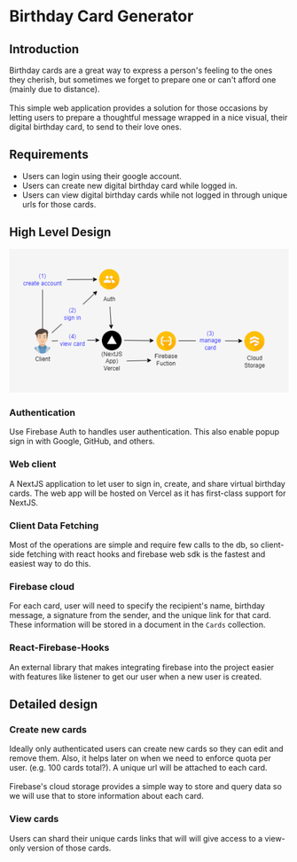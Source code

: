 # Birthday Card Generator

## Introduction
Birthday cards are a great way to express a person's
feeling to the ones they cherish, but sometimes we forget
to prepare one or can't afford one (mainly due to distance).
<br />
<br />
This simple web application provides a solution for those
occasions by letting users to prepare a thoughtful message
wrapped in a nice visual, their digital birthday card, to send
to their love ones.

## Requirements
- Users can login using their google account.
- Users can create new digital birthday card while logged in.
- Users can view digital birthday cards while not logged in through unique urls for those cards.

## High Level Design

![Design](graph.png)

### Authentication
Use Firebase Auth to handles user authentication.
This also enable popup sign in with Google, GitHub,
and others.

### Web client
A NextJS application to let user to sign in,
create, and share virtual birthday cards.
The web app will be hosted on Vercel as it
has first-class support for NextJS.

### Client Data Fetching
Most of the operations are simple and require
few calls to the db, so client-side fetching
with react hooks and firebase web sdk is the
fastest and easiest way to do this.

### Firebase cloud
For each card, user will need to specify the
recipient's name, birthday message, a signature
from the sender, and the unique link for that card. 
These information will be stored in a document in 
the `Cards` collection.

### React-Firebase-Hooks
An external library that makes integrating firebase
into the project easier with features like 
listener to get our user when a new user is created.

## Detailed design

### Create new cards
Ideally only authenticated users can create new cards
so they can edit and remove them. Also, it helps later on
when we need to enforce quota per user. (e.g. 100 cards total?).
A unique url will be attached to each card.
<br />
<br />
Firebase's cloud storage provides a simple way to store
and query data so we will use that to store information
about each card.

### View cards
Users can shard their unique cards links that will will
give access to a view-only version of those cards. 